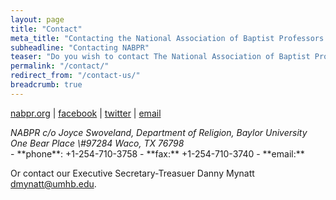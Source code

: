 ```yaml
---
layout: page
title: "Contact"
meta_title: "Contacting the National Association of Baptist Professors of Religion"
subheadline: "Contacting NABPR"
teaser: "Do you wish to contact The National Association of Baptist Professors of Religion?"
permalink: "/contact/"
redirect_from: "/contact-us/"
breadcrumb: true
---
```



[nabpr.org](https://nabpr.org/) \| [facebook](https://facebook.com/nabpr) \| [twitter](https://twitter.com/nabpr1) \|  [email](mailto:contactus@nabpr.org)

<address>
NABPR c/o Joyce Swoveland,  
Department of Religion,  
Baylor University One Bear Place  
\#97284 Waco, TX 76798  
</address>
 - **phone**: +1-254-710-3758  
 - **fax:** +1-254-710-3740  
 - **email:** <Joyce_Swoveland@baylor.edu>  

Or contact our Executive Secretary-Treasuer Danny Mynatt <dmynatt@umhb.edu>.

